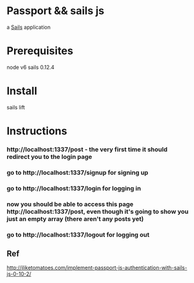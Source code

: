 # Passport && sails js

a [Sails](http://sailsjs.org) application

# Prerequisites
node v6
sails 0.12.4

# Install
sails lift

# Instructions
### http://localhost:1337/post - the very first time it should redirect you to the login page

### go to http://localhost:1337/signup for signing up

### go to http://localhost:1337/login for logging in

### now you should be able to access this page http://localhost:1337/post, even though it's going to show you just an empty array (there aren't any posts yet)

### go to http://localhost:1337/logout for logging out



## Ref
http://iliketomatoes.com/implement-passport-js-authentication-with-sails-js-0-10-2/

